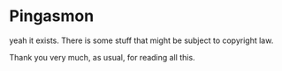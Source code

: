 # Pingasmon
yeah it exists.
There is some stuff that might be subject to copyright law.

Thank you very much, as usual, for reading all this.
